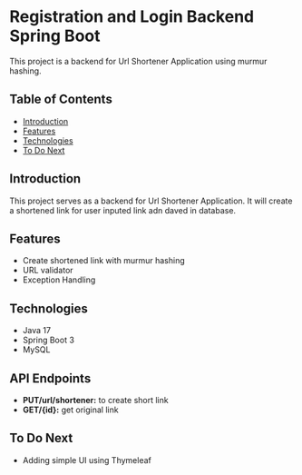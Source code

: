 # Registration and Login Backend Spring Boot

This project is a backend for Url Shortener Application using murmur hashing.

## Table of Contents
* [Introduction](#introduction)
* [Features](#features)
* [Technologies](#technologies)
* [To Do Next](#to-do-next)

## Introduction
This project serves as a backend for Url Shortener Application.
It will create a shortened link for user inputed link adn daved in database.

## Features
* Create shortened link with murmur hashing
* URL validator
* Exception Handling

## Technologies
* Java 17
* Spring Boot 3
* MySQL

## API Endpoints
* **PUT/url/shortener:** to create short link
* **GET/{id}:** get original link


## To Do Next
* Adding simple UI using Thymeleaf
